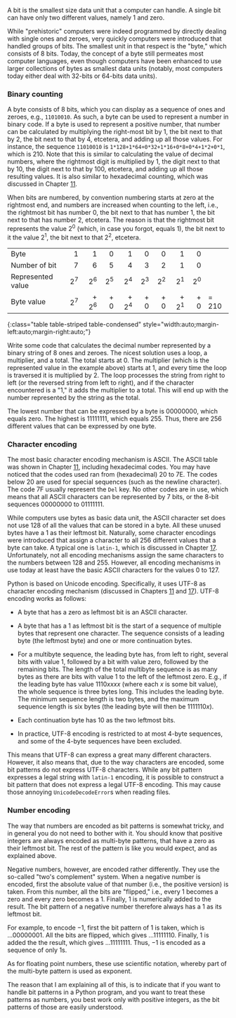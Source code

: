 A bit is the smallest size data unit that a computer can handle. A
single bit can have only two different values, namely 1 and zero.

While "prehistoric" computers were indeed programmed by directly dealing
with single ones and zeroes, very quickly computers were introduced that
handled groups of bits. The smallest unit in that respect is the "byte,"
which consists of 8 bits. Today, the concept of a byte still permeates
most computer languages, even though computers have been enhanced to use
larger collections of bytes as smallest data units (notably, most
computers today either deal with 32-bits or 64-bits data units).

### Binary counting

A byte consists of 8 bits, which you can display as a sequence of ones
and zeroes, e.g., `11010010`. As such, a byte can be used to represent a
number in binary code. If a byte is used to represent a positive number,
that number can be calculated by multiplying the right-most bit by 1,
the bit next to that by 2, the bit next to that by 4, etcetera, and
adding up all those values. For instance, the sequence `11010010` is
`1*128+1*64+0*32+1*16+0*8+0*4+1*2+0*1`, which is 210. Note that this is
similar to calculating the value of decimal numbers, where the rightmost
digit is multiplied by 1, the digit next to that by 10, the digit next
to that by 100, etcetera, and adding up all those resulting values. It
is also similar to hexadecimal counting, which was discussed in Chapter
<a href="#ch:strings" data-reference-type="ref" data-reference="ch:strings">11</a>.

When bits are numbered, by convention numbering starts at zero at the
rightmost end, and numbers are increased when counting to the left,
i.e., the rightmost bit has number 0, the bit next to that has number 1,
the bit next to that has number 2, etcetera. The reason is that the
rightmost bit represents the value $2^0$ (which, in case you forgot,
equals 1), the bit next to it the value $2^1$, the bit next to that
$2^2$, etcetera.

|                   |       |          |        |          |        |        |          |        |       |
|:------------------|------:|---------:|-------:|---------:|-------:|-------:|---------:|-------:|:------|
| Byte              |      1|         1|       0|         1|       0|       0|         1|       0|       |
| Number of bit     |      7|         6|       5|         4|       3|       2|         1|       0|       |
| Represented value |  $2^7$|     $2^6$|   $2^5$|     $2^4$|   $2^3$|   $2^2$|     $2^1$|   $2^0$|       |
| Byte value        |  $2^7$|  \+ $2^6$|  \+ $0$|  \+ $2^4$|  \+ $0$|  \+ $0$|  \+ $2^1$|  \+ $0$| = 210 |
{:class="table table-striped table-condensed" style="width:auto;margin-left:auto;margin-right:auto;"}

Write some code that calculates the decimal number represented by a
binary string of 8 ones and zeroes. The nicest solution uses a loop, a
multiplier, and a total. The total starts at 0. The multiplier (which is
the represented value in the example above) starts at 1, and every time
the loop is traversed it is multiplied by 2. The loop processes the
string from right to left (or the reversed string from left to right),
and if the character encountered is a "1," it adds the multiplier to a
total. This will end up with the number represented by the string as the
total.

The lowest number that can be expressed by a byte is $00000000$, which
equals zero. The highest is $11111111$, which equals 255. Thus, there
are 256 different values that can be expressed by one byte.

### Character encoding

The most basic character encoding mechanism is ASCII. The ASCII table
was shown in Chapter
<a href="#ch:strings" data-reference-type="ref" data-reference="ch:strings">11</a>,
including hexadecimal codes. You may have noticed that the codes used
ran from (hexadecimal) 20 to 7E. The codes below 20 are used for special
sequences (such as the newline character). The code 7F usually represent
the `Del` key. No other codes are in use, which means that all ASCII
characters can be represented by 7 bits, or the 8-bit sequences
$00000000$ to $01111111$.

While computers use bytes as basic data unit, the ASCII character set
does not use 128 of all the values that can be stored in a byte. All
these unused bytes have a 1 as their leftmost bit. Naturally, some
character encodings were introduced that assign a character to all 256
different values that a byte can take. A typical one is `latin-1`, which
is discussed in Chapter
<a href="#ch:textfiles" data-reference-type="ref" data-reference="ch:textfiles">17</a>.
Unfortunately, not all encoding mechanisms assign the same characters to
the numbers between 128 and 255. However, all encoding mechanisms in use
today at least have the basic ASCII characters for the values 0 to 127.

Python is based on Unicode encoding. Specifically, it uses UTF-8 as
character encoding mechanism (discussed in Chapters
<a href="#ch:strings" data-reference-type="ref" data-reference="ch:strings">11</a>
and
<a href="#ch:textfiles" data-reference-type="ref" data-reference="ch:textfiles">17</a>).
UTF-8 encoding works as follows:

-   A byte that has a zero as leftmost bit is an ASCII character.

-   A byte that has a 1 as leftmost bit is the start of a sequence of
    multiple bytes that represent one character. The sequence consists
    of a leading byte (the leftmost byte) and one or more continuation
    bytes.

-   For a multibyte sequence, the leading byte has, from left to right,
    several bits with value 1, followed by a bit with value zero,
    followed by the remaining bits. The length of the total multibyte
    sequence is as many bytes as there are bits with value 1 to the left
    of the leftmost zero. E.g., if the leading byte has value $1110xxxx$
    (where each $x$ is some bit value), the whole sequence is three
    bytes long. This includes the leading byte. The minimum sequence
    length is two bytes, and the maximum sequence length is six bytes
    (the leading byte will then be $1111110x$).

-   Each continuation byte has 10 as the two leftmost bits.

-   In practice, UTF-8 encoding is restricted to at most 4-byte
    sequences, and some of the 4-byte sequences have been excluded.

This means that UTF-8 can express a great many different characters.
However, it also means that, due to the way characters are encoded, some
bit patterns do not express UTF-8 characters. While any bit pattern
expresses a legal string with `latin-1` encoding, it is possible to
construct a bit pattern that does not express a legal UTF-8 encoding.
This may cause those annoying `UnicodeDecodeError`s when reading files.

### Number encoding

The way that numbers are encoded as bit patterns is somewhat tricky, and
in general you do not need to bother with it. You should know that
positive integers are always encoded as multi-byte patterns, that have a
zero as their leftmost bit. The rest of the pattern is like you would
expect, and as explained above.

Negative numbers, however, are encoded rather differently. They use the
so-called "two's complement" system. When a negative number is encoded,
first the absolute value of that number (i.e., the positive version) is
taken. From this number, all the bits are "flipped," i.e., every 1
becomes a zero and every zero becomes a 1. Finally, 1 is numerically
added to the result. The bit pattern of a negative number therefore
always has a 1 as its leftmost bit.

For example, to encode $-1$, first the bit pattern of 1 is taken, which
is ...$00000001$. All the bits are flipped, which gives ...$11111110$.
Finally, 1 is added the the result, which gives ...$11111111$. Thus,
$-1$ is encoded as a sequence of only $1$s.

As for floating point numbers, these use scientific notation, whereby
part of the multi-byte pattern is used as exponent.

The reason that I am explaining all of this, is to indicate that if you
want to handle bit patterns in a Python program, and you want to treat
these patterns as numbers, you best work only with positive integers, as
the bit patterns of those are easily understood.
